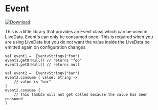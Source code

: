 # Event
[ ![Download](https://api.bintray.com/packages/sensorberg/maven/event/images/download.svg) ](https://bintray.com/sensorberg/maven/event/_latestVersion)

This is a little library that provides an Event class which can be used in LiveData. Event's can only be consumed once.
This is required when you are using LiveData but you do not want the value inside the LiveData be emitted again on
configuration changes.

```
val event1 =  Event<String>("foo")
event1.getOrNull() // returns "foo"
event1.getOrNull() // returns null

val event2 =  Event<String>("bar")
event2.consume { value: String -> 
    // value is "bar"
}
event2.consume {
    // this lambda will not get called because the value has been consumed
}
```